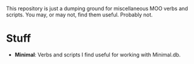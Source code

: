 This repository is just a dumping ground for miscellaneous MOO verbs and scripts. You may, or may not, find them useful. Probably not.

# Stuff
- **Minimal**: Verbs and scripts I find useful for working with Minimal.db.

